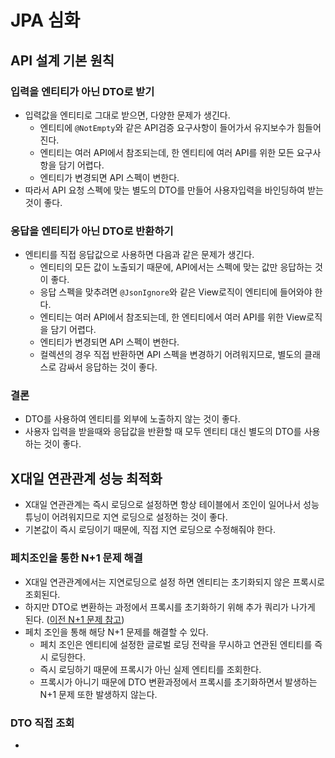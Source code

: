 # JPA 심화
## API 설계 기본 원칙
### 입력을 엔티티가 아닌 DTO로 받기
* 입력값을 엔티티로 그대로 받으면, 다양한 문제가 생긴다.
  * 엔티티에 `@NotEmpty`와 같은 API검증 요구사항이 들어가서 유지보수가 힘들어진다.
  * 엔티티는 여러 API에서 참조되는데, 한 엔티티에 여러 API를 위한 모든 요구사항을 담기 어렵다.
  * 엔티티가 변경되면 API 스펙이 변한다.
* 따라서 API 요청 스펙에 맞는 별도의 DTO를 만들어 사용자입력을 바인딩하여 받는 것이 좋다.
### 응답을 엔티티가 아닌 DTO로 반환하기
* 엔티티를 직접 응답값으로 사용하면 다음과 같은 문제가 생긴다.
  * 엔티티의 모든 값이 노출되기 때문에, API에서는 스펙에 맞는 값만 응답하는 것이 좋다.
  * 응답 스펙을 맞추려면 `@JsonIgnore`와 같은 View로직이 엔티티에 들어와야 한다.
  * 엔티티는 여러 API에서 참조되는데, 한 엔티티에서 여러 API를 위한 View로직을 담기 어렵다.
  * 엔티티가 변경되면 API 스펙이 변한다.
  * 컬렉션의 경우 직접 반환하면 API 스펙을 변경하기 어려워지므로, 별도의 클래스로 감싸서 응답하는 것이 좋다.
### 결론
* DTO를 사용하여 엔티티를 외부에 노출하지 않는 것이 좋다.
* 사용자 입력을 받을때와 응답값을 반환할 때 모두 엔티티 대신 별도의 DTO를 사용하는 것이 좋다.

## X대일 연관관계 성능 최적화
* X대일 연관관계는 즉시 로딩으로 설정하면 항상 테이블에서 조인이 일어나서 성능 튜닝이 어려워지므로 지연 로딩으로 설정하는 것이 좋다.
* 기본값이 즉시 로딩이기 때문에, 직접 지연 로딩으로 수정해줘야 한다.

### 페치조인을 통한 N+1 문제 해결
* X대일 연관관계에서는 지연로딩으로 설정 하면 엔티티는 초기화되지 않은 프록시로 조회된다.
* 하지만 DTO로 변환하는 과정에서 프록시를 초기화하기 위해 추가 쿼리가 나가게 된다. ([이전 N+1 문제 참고](https://github.com/jgb1123/TIL/blob/main/Spring/JPQL.md))
* 페치 조인을 통해 해당 N+1 문제를 해결할 수 있다. 
  * 페치 조인은 엔티티에 설정한 글로벌 로딩 전략을 무시하고 연관된 엔티티를 즉시 로딩한다.
  * 즉시 로딩하기 때문에 프록시가 아닌 실제 엔티티를 조회한다.
  * 프록시가 아니기 때문에 DTO 변환과정에서 프록시를 초기화하면서 발생하는 N+1 문제 또한 발생하지 않는다.

### DTO 직접 조회
* 
